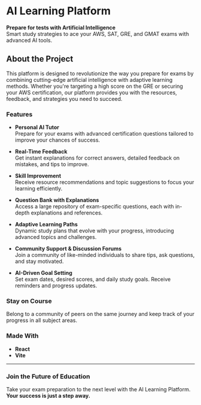 # AI Learning Platform

**Prepare for tests with Artificial Intelligence**  
Smart study strategies to ace your AWS, SAT, GRE, and GMAT exams with advanced AI tools.

## About the Project

This platform is designed to revolutionize the way you prepare for exams by combining cutting-edge artificial intelligence with adaptive learning methods. Whether you're targeting a high score on the GRE or securing your AWS certification, our platform provides you with the resources, feedback, and strategies you need to succeed.

### Features

- **Personal AI Tutor**  
  Prepare for your exams with advanced certification questions tailored to improve your chances of success.

- **Real-Time Feedback**  
  Get instant explanations for correct answers, detailed feedback on mistakes, and tips to improve.

- **Skill Improvement**  
  Receive resource recommendations and topic suggestions to focus your learning efficiently.

- **Question Bank with Explanations**  
  Access a large repository of exam-specific questions, each with in-depth explanations and references.

- **Adaptive Learning Paths**  
  Dynamic study plans that evolve with your progress, introducing advanced topics and challenges.

- **Community Support & Discussion Forums**  
  Join a community of like-minded individuals to share tips, ask questions, and stay motivated.

- **AI-Driven Goal Setting**  
  Set exam dates, desired scores, and daily study goals. Receive reminders and progress updates.

### Stay on Course

Belong to a community of peers on the same journey and keep track of your progress in all subject areas.

### Made With

- **React**
- **Vite**

---

### Join the Future of Education

Take your exam preparation to the next level with the AI Learning Platform.  
**Your success is just a step away.**
